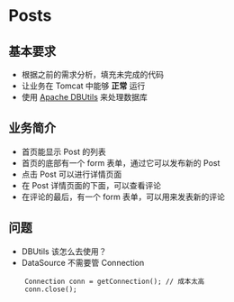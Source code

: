# Posts

## 基本要求

- 根据之前的需求分析，填充未完成的代码
- 让业务在 Tomcat 中能够 **正常** 运行
- 使用 [Apache DBUtils](https://mvnrepository.com/search?q=dbutils) 来处理数据库

## 业务简介

- 首页能显示 Post 的列表
- 首页的底部有一个 form 表单，通过它可以发布新的 Post
- 点击 Post 可以进行详情页面
- 在 Post 详情页面的下面，可以查看评论
- 在评论的最后，有一个 form 表单，可以用来发表新的评论

## 问题

- DBUtils 该怎么去使用？
- DataSource 不需要管 Connection
```
    Connection conn = getConnection(); // 成本太高
    conn.close();
```
